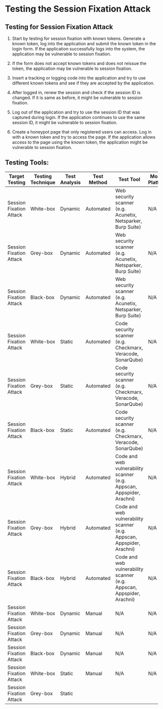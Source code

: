 # Testing the Session Fixation Attack 

## Testing for Session Fixation Attack

1. Start by testing for session fixation with known tokens. Generate a known token, log into the application and submit the known token in the login form. If the application successfully logs into the system, the application may be vulnerable to session fixation.

2. If the form does not accept known tokens and does not reissue the token, the application may be vulnerable to session fixation.

3. Insert a tracking or logging code into the application and try to use different known tokens and see if they are accepted by the application.

4. After logged in, renew the session and check if the session ID is changed. If it is same as before, it might be vulnerable to session fixation.

5. Log out of the application and try to use the session ID that was captured during login. If the application continues to use the same session ID, it might be vulnerable to session fixation.

6. Create a honeypot page that only registered users can access. Log in with a known token and try to access the page. If the application allows access to the page using the known token, the application might be vulnerable to session fixation.

## Testing Tools: 

Target Testing | Testing Technique | Test Analysis | Test Method | Test Tool  | Mobile Platform 
--- | --- | --- | --- | --- | --- 
Session Fixation Attack | White-box | Dynamic | Automated | Web security scanner (e.g. Acunetix, Netsparker, Burp Suite) | N/A 
Session Fixation Attack | Grey-box | Dynamic | Automated | Web security scanner (e.g. Acunetix, Netsparker, Burp Suite) | N/A 
Session Fixation Attack | Black-box | Dynamic | Automated | Web security scanner (e.g. Acunetix, Netsparker, Burp Suite) | N/A 
Session Fixation Attack | White-box | Static | Automated | Code security scanner (e.g. Checkmarx, Veracode, SonarQube) | N/A
Session Fixation Attack | Grey-box | Static | Automated | Code security scanner (e.g. Checkmarx, Veracode, SonarQube) | N/A 
Session Fixation Attack | Black-box | Static | Automated | Code security scanner (e.g. Checkmarx, Veracode, SonarQube) | N/A  
Session Fixation Attack | White-box | Hybrid | Automated | Code and web vulnerability scanner (e.g. Appscan, Appspider, Arachni) | N/A 
Session Fixation Attack | Grey-box | Hybrid | Automated | Code and web vulnerability scanner (e.g. Appscan, Appspider, Arachni) | N/A 
Session Fixation Attack | Black-box | Hybrid | Automated | Code and web vulnerability scanner (e.g. Appscan, Appspider, Arachni) | N/A 
Session Fixation Attack | White-box | Dynamic | Manual | N/A | N/A 
Session Fixation Attack | Grey-box | Dynamic | Manual | N/A | N/A 
Session Fixation Attack | Black-box | Dynamic | Manual | N/A | N/A 
Session Fixation Attack | White-box | Static | Manual | N/A | N/A 
Session Fixation Attack | Grey-box | Static